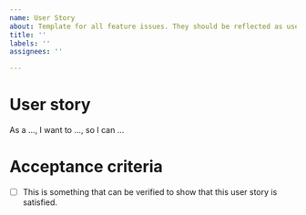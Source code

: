 ```yaml
---
name: User Story
about: Template for all feature issues. They should be reflected as user stories.
title: ''
labels: ''
assignees: ''

---
```


# User story
As a ..., I want to ..., so I can ...

# Acceptance criteria

- [ ] This is something that can be verified to show that this user story is satisfied.
